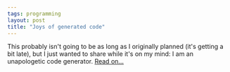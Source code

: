 ```yaml
---
tags: programming
layout: post
title: "Joys of generated code"
---
```




This probably isn't going to be as long as I originally planned (it's getting a bit late), but I just wanted to share while it's on my mind: I am an unapologetic code generator. <a href="/programming/code_generation_fun.html">Read on...</a>


